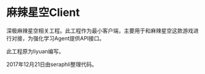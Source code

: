 # 麻辣星空Client

深极麻辣星空相关工程。此工程作为最小客户端，主要用于和麻辣星空这款游戏进行对接，为强化学习Agent提供API接口。

此工程原为liyuan编写。

2017年12月21日由seraphli整理代码。